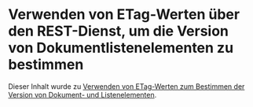 
# Verwenden von ETag-Werten über den REST-Dienst, um die Version von Dokumentlistenelementen zu bestimmen

Dieser Inhalt wurde zu  [Verwenden von ETag-Werten zum Bestimmen der Version von Dokument- und Listenelementen](working-with-lists-and-list-items-with-rest.md#Etag).




